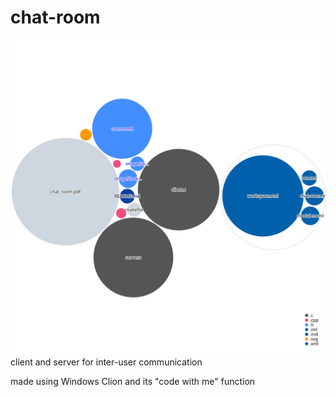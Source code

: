 # chat-room
![Visualization of the codebase](./diagram.svg)
client and server for inter-user communication 

made using Windows Clion and its "code with me" function
